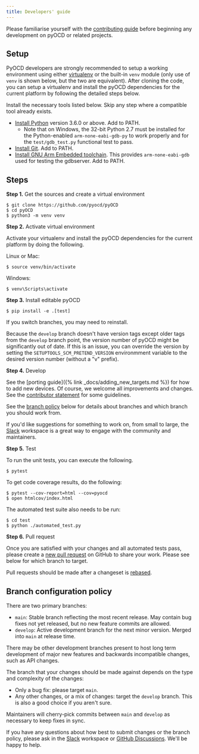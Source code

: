 ```yaml
---
title: Developers' guide
---
```


<div class="alert alert-info">
<p>
Please familiarise yourself with the <a href="https://github.com/pyocd/pyOCD/blob/main/CONTRIBUTING.md">
contributing guide</a> before beginning any development on pyOCD or related projects.
</p>
</div>

## Setup

PyOCD developers are strongly recommended to setup a working environment using either
[virtualenv](https://virtualenv.pypa.io/en/latest/) or the built-in `venv` module (only use of `venv` is shown
below, but the two are equivalent). After cloning the code, you can setup a virtualenv and install the pyOCD
dependencies for the current platform by following the detailed steps below.

Install the necessary tools listed below. Skip any step where a compatible tool already exists.

* [Install Python](https://www.python.org/downloads/) version 3.6.0 or above. Add to PATH.
    *  Note that on Windows, the 32-bit Python 2.7 must be installed for the Python-enabled `arm-none-eabi-gdb-py` to
        work properly and for the `test/gdb_test.py` functional test to pass.
* [Install Git](https://git-scm.com/downloads). Add to PATH.
* [Install GNU Arm Embedded toolchain](https://developer.arm.com/tools-and-software/open-source-software/developer-tools/gnu-toolchain/gnu-rm).
    This provides `arm-none-eabi-gdb` used for testing the gdbserver. Add to PATH.

## Steps

**Step 1.** Get the sources and create a virtual environment

```
$ git clone https://github.com/pyocd/pyOCD
$ cd pyOCD
$ python3 -m venv venv
```

**Step 2.** Activate virtual environment

Activate your virtualenv and install the pyOCD dependencies for the current platform by doing
the following.

Linux or Mac:
```
$ source venv/bin/activate
```

Windows:
```
$ venv\Scripts\activate
```

**Step 3.** Install editable pyOCD

```
$ pip install -e .[test]
```

If you switch branches, you may need to reinstall.

Because the `develop` branch doesn't have version tags except older tags from the `develop` branch point,
the version number of pyOCD might be significantly out of date. If this is an issue, you can override the
version by setting the `SETUPTOOLS_SCM_PRETEND_VERSION` environmment variable to the desired version number
(without a "v" prefix).

**Step 4.** Develop

See the [porting guide]({% link _docs/adding_new_targets.md %}) for how to add new devices. Of course, we welcome
all improvements and changes. See the [contributor statement](https://github.com/pyocd/pyOCD/blob/main/CONTRIBUTING.md) for some guidelines.

See the [branch policy](#branch-configuration-policy) below for details about branches and which branch you should
work from.

If you'd like suggestions for something to work on, from small to large, the
[Slack](https://join.slack.com/t/pyocd/shared_invite/zt-zqjv6zr5-ZfGAXl_mFCGGmFlB_8riHA) workspace is a great
way to engage with the community and maintainers.

**Step 5.** Test

To run the unit tests, you can execute the following.

```
$ pytest
```

To get code coverage results, do the following:

```
$ pytest --cov-report=html --cov=pyocd
$ open htmlcov/index.html
```

The automated test suite also needs to be run:

```
$ cd test
$ python ./automated_test.py
```

**Step 6.** Pull request

Once you are satisfied with your changes and all automated tests pass, please create a
[new pull request](https://github.com/pyocd/pyOCD/pull/new) on GitHub to share your work. Please see below for
which branch to target.

Pull requests should be made after a changeset is
[rebased](https://www.atlassian.com/git/tutorials/merging-vs-rebasing/workflow-walkthrough).


## Branch configuration policy

There are two primary branches:

- `main`: Stable branch reflecting the most recent release. May contain bug fixes not yet released, but no new
    feature commits are allowed.
- `develop`: Active development branch for the next minor version. Merged into `main` at release time.

There may be other development branches present to host long term development of major new features and backwards incompatible changes, such as API changes.

The branch that your changes should be made against depends on the type and complexity of the changes:

- Only a bug fix: please target `main`.
- Any other changes, or a mix of changes: target the `develop` branch. This is also a good choice if you aren't sure.

Maintainers will cherry-pick commits between `main` and `develop` as necessary to keep fixes in sync.

If you have any questions about how best to submit changes or the branch policy, please ask in the
[Slack](https://join.slack.com/t/pyocd/shared_invite/zt-zqjv6zr5-ZfGAXl_mFCGGmFlB_8riHA) workspace or
[GitHub Discussions](https://github.com/pyocd/pyOCD/discussions). We'll be happy to help.
